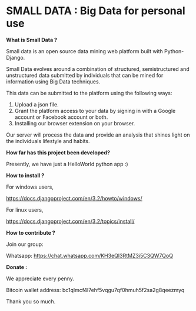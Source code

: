 # SMALL DATA : Big Data for personal use

<b>What is Small Data ?</b>

Small data is an open source data mining web platform built with Python-Django. 

Small Data evolves around a combination of structured, semistructured and unstructured data submitted by individuals that can be mined for information using Big Data techniques. 

This data can be submitted to the platform using the following ways:

1) Upload a json file.
2) Grant the platform access to your data by signing in with a Google account or Facebook account or both.
3) Installing our browser extension on your browser.

Our server will process the data and provide an analysis that shines light on the individuals lifestyle and habits.

<b>How far has this project been developed?</b>

Presently, we have just a HelloWorld python app :) 

<b>How to install ?</b>

For windows users,

https://docs.djangoproject.com/en/3.2/howto/windows/

For linux users,

https://docs.djangoproject.com/en/3.2/topics/install/


<b>How to contribute ?</b>

Join our group:

Whatsapp: https://chat.whatsapp.com/KH3eQI3RtMZ3i5C3QW7QoQ

<b>Donate :</b>

We appreciate every penny.

Bitcoin wallet address: bc1qlmcf4l7ehf5vqgu7qf0hmuh5f2sa2g8qeezmyq

Thank you so much.
